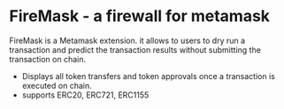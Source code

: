 # FireMask - a firewall for metamask
FireMask is a Metamask extension.
it allows to users to dry run a transaction and predict the transaction results without submitting the transaction on chain.

- Displays all token transfers and token approvals once a transaction is executed on chain.
- supports ERC20, ERC721, ERC1155

